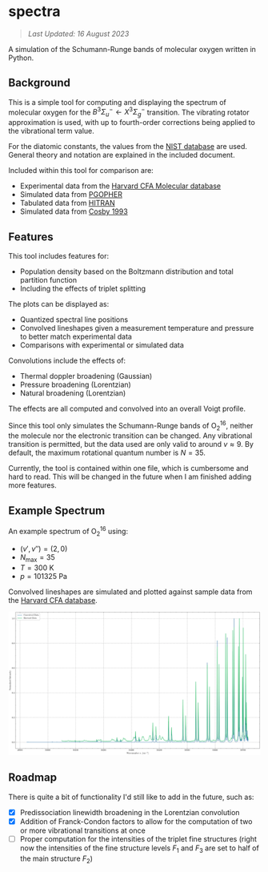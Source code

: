 # spectra

> *Last Updated: 16 August 2023*

A simulation of the Schumann-Runge bands of molecular oxygen written in Python.

## Background

This is a simple tool for computing and displaying the spectrum of molecular oxygen for the $B^3\Sigma_u^-\leftarrow X^3\Sigma_g^-$ transition. The vibrating rotator approximation is used, with up to fourth-order corrections being applied to the vibrational term value.

For the diatomic constants, the values from the [NIST database](https://webbook.nist.gov/cgi/cbook.cgi?ID=C7782447&Mask=1000#Diatomic) are used. General theory and notation are explained in the included document.

Included within this tool for comparison are:

- Experimental data from the [Harvard CFA Molecular database](https://lweb.cfa.harvard.edu/amp/ampdata/cfamols.html)
- Simulated data from [PGOPHER](https://pgopher.chm.bris.ac.uk/Help/makeo2.htm)
- Tabulated data from [HITRAN](https://hitran.org/lbl/3?36=on)
- Simulated data from [Cosby 1993](https://ntrs.nasa.gov/citations/19930050666)

## Features

This tool includes features for:

- Population density based on the Boltzmann distribution and total partition function
- Including the effects of triplet splitting

The plots can be displayed as:

- Quantized spectral line positions
- Convolved lineshapes given a measurement temperature and pressure to better match experimental data
- Comparisons with experimental or simulated data

Convolutions include the effects of:

- Thermal doppler broadening (Gaussian)
- Pressure broadening (Lorentzian)
- Natural broadening (Lorentzian)

The effects are all computed and convolved into an overall Voigt profile.

Since this tool only simulates the Schumann-Runge bands of $\text{O}_2^{16}$, neither the molecule nor the electronic transition can be changed. Any vibrational transition is permitted, but the data used are only valid to around $v\approx9$. By default, the maximum rotational quantum number is $N=35$.

Currently, the tool is contained within one file, which is cumbersome and hard to read. This will be changed in the future when I am finished adding more features.

## Example Spectrum

An example spectrum of $\text{O}_2^{16}$ using:

- $(v',v'')=(2,0)$
- $N_\text{max}=35$
- $T=300$ $\text{K}$
- $p=101325$ $\text{Pa}$

Convolved lineshapes are simulated and plotted against sample data from the [Harvard CFA database](https://lweb.cfa.harvard.edu/amp/ampdata/o2pub92/o2wb2x0.xsc).

![Example Spectrum](img/example.webp)

## Roadmap

There is quite a bit of functionality I'd still like to add in the future, such as:

- [x] Predissociation linewidth broadening in the Lorentzian convolution
- [x] Addition of Franck-Condon factors to allow for the computation of two or more vibrational transitions at once
- [ ] Proper computation for the intensities of the triplet fine structures (right now the intensities of the fine structure levels $F_1$ and $F_3$ are set to half of the main structure $F_2$)
